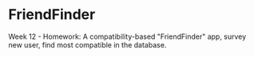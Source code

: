 # FriendFinder
Week 12 - Homework: A compatibility-based "FriendFinder" app, survey new user, find most compatible in the database.

